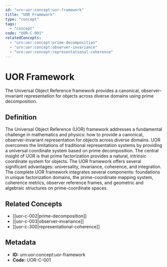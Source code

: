 ```yaml
---
id: "urn:uor:concept:uor-framework"
title: "UOR Framework"
type: "concept"
tags:
  - "concept"
code: "UOR-C-001"
relatedConcepts:
  - "urn:uor:concept:prime-decomposition"
  - "urn:uor:concept:observer-invariance"
  - "urn:uor:concept:representational-coherence"
---
```


# UOR Framework

The Universal Object Reference framework provides a canonical, observer-invariant representation for objects across diverse domains using prime decomposition.

## Definition

The Universal Object Reference (UOR) framework addresses a fundamental challenge in mathematics and physics: how to provide a canonical, observer-invariant representation for objects across diverse domains. UOR overcomes the limitations of traditional representation systems by providing a universal coordinate system based on prime decomposition. The central insight of UOR is that prime factorization provides a natural, intrinsic coordinate system for objects. The UOR framework offers several significant advantages: universality, invariance, coherence, and integration. The complete UOR framework integrates several components: foundations in unique factorization domains, the prime-coordinate mapping system, coherence metrics, observer reference frames, and geometric and algebraic structures on prime-coordinate spaces.

## Related Concepts

- [[uor-c-002|prime-decomposition]]
- [[uor-c-003|observer-invariance]]
- [[uor-c-300|representational-coherence]]

## Metadata

- **ID:** urn:uor:concept:uor-framework
- **Code:** UOR-C-001
